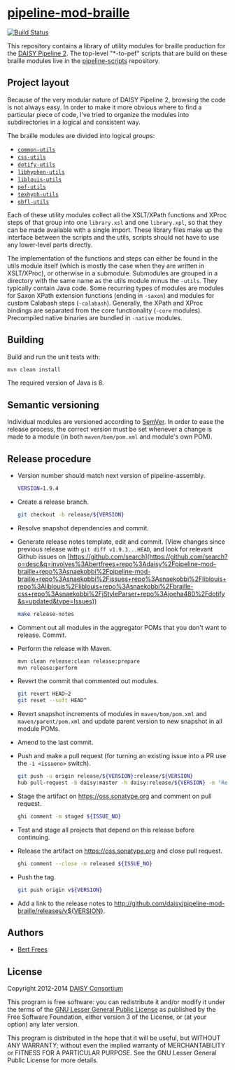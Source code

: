 [pipeline-mod-braille][]
========================

[![Build Status](https://travis-ci.org/daisy/pipeline-mod-braille.png?branch=master)](https://travis-ci.org/daisy/pipeline-mod-braille)

This repository contains a library of utility modules for braille
production for the [DAISY Pipeline 2][pipeline]. The top-level
"*-to-pef" scripts that are build on these braille modules live in the
[pipeline-scripts][] repository.


Project layout
--------------
Because of the very modular nature of DAISY Pipeline 2, browsing the
code is not always easy. In order to make it more obvious where to
find a particular piece of code, I've tried to organize the modules
into subdirectories in a logical and consistent way.

The braille modules are divided into logical *groups*:

- [`common-utils`](common-utils/src/main)
- [`css-utils`](css-utils)
- [`dotify-utils`](dotify-utils)
- [`libhyphen-utils`](libhyphen-utils)
- [`liblouis-utils`](liblouis-utils)
- [`pef-utils`](pef-utils)
- [`texhyph-utils`](texhyph-utils)
- [`obfl-utils`](obfl-utils)

Each of these utility modules collect all the XSLT/XPath functions and
XProc steps of that group into one `library.xsl` and one
`library.xpl`, so that they can be made available with a single
import. These library files make up the interface between the scripts
and the utils, scripts should not have to use any lower-level parts
directly.

The implementation of the functions and steps can either be found in
the utils module itself (which is mostly the case when they are
written in XSLT/XProc), or otherwise in a submodule. Submodules are
grouped in a directory with the same name as the utils module minus
the `-utils`.  They typically contain Java code. Some recurring types
of modules are modules for Saxon XPath extension functions (ending in
`-saxon`) and modules for custom Calabash steps (`-calabash`).
Generally, the XPath and XProc bindings are separated from the core
functionality (`-core` modules). Precompiled native binaries are
bundled in `-native` modules.


Building
--------
Build and run the unit tests with:

```sh
mvn clean install
```

The required version of Java is 8.

Semantic versioning
-------------------
Individual modules are versioned according to [SemVer](http://semver.org/). In order to ease the
release process, the correct version must be set whenever a change is made to a module (in both
`maven/bom/pom.xml` and module's own POM).

Release procedure
-----------------
- Version number should match next version of pipeline-assembly.

  ```sh
  VERSION=1.9.4
  ```

- Create a release branch.

  ```sh
  git checkout -b release/${VERSION}
  ```
  
- Resolve snapshot dependencies and commit.
- Generate release notes template, edit and commit. (View changes since previous release with `git diff v1.9.3...HEAD`, and look for relevant Github issues on [https://github.com/search](https://github.com/search?o=desc&q=involves%3Abertfrees+repo%3Adaisy%2Fpipeline-mod-braille+repo%3Asnaekobbi%2Fpipeline-mod-braille+repo%3Asnaekobbi%2Fissues+repo%3Asnaekobbi%2Fliblouis+repo%3Aliblouis%2Fliblouis+repo%3Asnaekobbi%2Fbraille-css+repo%3Asnaekobbi%2FjStyleParser+repo%3Ajoeha480%2Fdotify&s=updated&type=Issues))

  ```sh
  make release-notes
  ```

- Comment out all modules in the aggregator POMs that you don't want to release. Commit.
- Perform the release with Maven.

  ```sh
  mvn clean release:clean release:prepare
  mvn release:perform
  ```

- Revert the commit that commented out modules.
  
  ```sh
  git revert HEAD~2
  git reset --soft HEAD^
  ```

- Revert snapshot increments of modules in `maven/bom/pom.xml` and `maven/parent/pom.xml` and update
  parent version to new snapshot in all module POMs.
- Amend to the last commit.
- Push and make a pull request (for turning an existing issue into a PR use the `-i <issueno>` switch).

  ```sh
  git push -u origin release/${VERSION}:release/${VERSION}
  hub pull-request -b daisy:master -h daisy:release/${VERSION} -m "Release version ${VERSION}"
  ```
  
- Stage the artifact on https://oss.sonatype.org and comment on pull request.

  ```sh
  ghi comment -m staged ${ISSUE_NO}
  ```
  
- Test and stage all projects that depend on this release before continuing.
- Release the artifact on https://oss.sonatype.org and close pull request.

  ```sh
  ghi comment --close -m released ${ISSUE_NO}
  ```
  
- Push the tag.

  ```sh
  git push origin v${VERSION}
  ```

- Add a link to the release notes to http://github.com/daisy/pipeline-mod-braille/releases/v${VERSION}.


Authors
-------
- [Bert Frees][bert]

License
-------
Copyright 2012-2014 [DAISY Consortium][daisy] 

This program is free software: you can redistribute it and/or modify
it under the terms of the [GNU Lesser General Public License][lgpl]
as published by the Free Software Foundation, either version 3 of
the License, or (at your option) any later version.

This program is distributed in the hope that it will be useful,
but WITHOUT ANY WARRANTY; without even the implied warranty of
MERCHANTABILITY or FITNESS FOR A PARTICULAR PURPOSE. See the
GNU Lesser General Public License for more details.


[pipeline-mod-braille]: https://github.com/daisy/pipeline-mod-braille
[pipeline-scripts]: https://github.com/daisy/pipeline-scripts
[pipeline]: http://daisy.github.io/pipeline
[bert]: http://github.com/bertfrees
[daisy]: http://www.daisy.org
[lgpl]: http://www.gnu.org/licenses/lgpl.html
